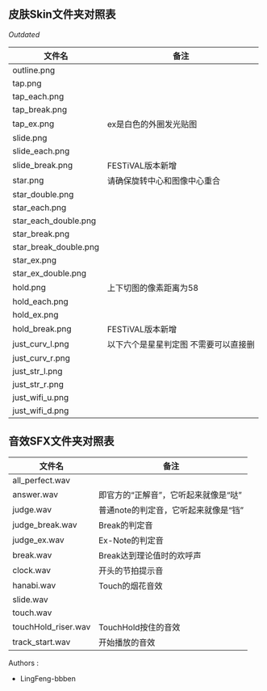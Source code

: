 ## 皮肤Skin文件夹对照表

*Outdated*

|文件名|备注|
|--|--|
|outline.png
|tap.png
|tap_each.png
|tap_break.png
|tap_ex.png|ex是白色的外圈发光贴图|
|slide.png
|slide_each.png
|slide_break.png|FESTiVAL版本新增|
|star.png|请确保旋转中心和图像中心重合|
|star_double.png
|star_each.png
|star_each_double.png
|star_break.png
|star_break_double.png
|star_ex.png
|star_ex_double.png
|hold.png|上下切图的像素距离为58|
|hold_each.png
|hold_ex.png
|hold_break.png|FESTiVAL版本新增|
|just_curv_l.png|以下六个是星星判定图 不需要可以直接删|
|just_curv_r.png
|just_str_l.png
|just_str_r.png
|just_wifi_u.png
|just_wifi_d.png

## 音效SFX文件夹对照表

|文件名|备注|
|-|-|
|all_perfect.wav
|answer.wav|即官方的“正解音”，它听起来就像是“哒”|
|judge.wav|普通note的判定音，它听起来就像是“铛”|
|judge_break.wav|Break的判定音|
|judge_ex.wav|Ex-Note的判定音|
|break.wav|Break达到理论值时的欢呼声|
|clock.wav|开头的节拍提示音|
|hanabi.wav|Touch的烟花音效|
|slide.wav
|touch.wav
|touchHold_riser.wav|TouchHold按住的音效|
|track_start.wav|开始播放的音效|

Authors :
- LingFeng-bbben
